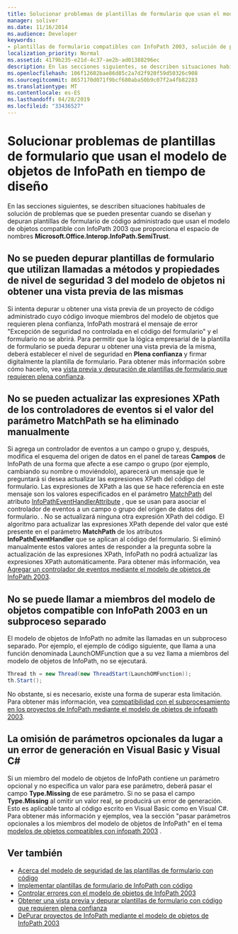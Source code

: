 ```yaml
---
title: Solucionar problemas de plantillas de formulario que usan el modelo de objetos de InfoPath en tiempo de diseño
manager: soliver
ms.date: 11/16/2014
ms.audience: Developer
keywords:
- plantillas de formulario compatibles con InfoPath 2003, solución de problemas en tiempo de diseño, solución de problemas de plantillas de formulario [InfoPath 2007], tiempo de diseño
localization_priority: Normal
ms.assetid: 4179b235-e21d-4c37-ae2b-ad01388296ec
description: En las secciones siguientes, se describen situaciones habituales de solución de problemas que se pueden presentar cuando se diseñan y depuran plantillas de formulario de código administrado que usan el modelo de objetos compatible con InfoPath 2003 que proporciona el espacio de nombres Microsoft.Office.Interop.InfoPath.SemiTrust.
ms.openlocfilehash: 106f12602bae86d85c2a7d2f920f59d50326c908
ms.sourcegitcommit: 8657170d071f9bcf680aba50b9c07f2a4fb82283
ms.translationtype: MT
ms.contentlocale: es-ES
ms.lasthandoff: 04/28/2019
ms.locfileid: "33436527"
---
```

# <a name="troubleshoot-form-templates-that-use-the-infopath-object-model-at-design-time"></a>Solucionar problemas de plantillas de formulario que usan el modelo de objetos de InfoPath en tiempo de diseño

En las secciones siguientes, se describen situaciones habituales de solución de problemas que se pueden presentar cuando se diseñan y depuran plantillas de formulario de código administrado que usan el modelo de objetos compatible con InfoPath 2003 que proporciona el espacio de nombres **Microsoft.Office.Interop.InfoPath.SemiTrust**. 
  
## <a name="cannot-preview-or-debug-form-templates-that-use-calls-to-object-model-security-level-3-methods-and-properties"></a>No se pueden depurar plantillas de formulario que utilizan llamadas a métodos y propiedades de nivel de seguridad 3 del modelo de objetos ni obtener una vista previa de las mismas

Si intenta depurar u obtener una vista previa de un proyecto de código administrado cuyo código invoque miembros del modelo de objetos que requieren plena confianza, InfoPath mostrará el mensaje de error "Excepción de seguridad no controlada en el código del formulario" y el formulario no se abrirá. Para permitir que la lógica empresarial de la plantilla de formulario se pueda depurar u obtener una vista previa de la misma, deberá establecer el nivel de seguridad en **Plena confianza** y firmar digitalmente la plantilla de formulario. Para obtener más información sobre cómo hacerlo, vea [vista previa y depuración de plantillas de formulario que requieren plena confianza](how-to-preview-and-debug-form-templates-that-require-full-trust.md).
  
## <a name="cannot-update-xpath-expressions-in-event-handlers-if-the-matchpath-parameter-value-was-deleted-manually"></a>No se pueden actualizar las expresiones XPath de los controladores de eventos si el valor del parámetro MatchPath se ha eliminado manualmente

Si agrega un controlador de eventos a un campo o grupo y, después, modifica el esquema del origen de datos en el panel de tareas **Campos** de InfoPath de una forma que afecte a ese campo o grupo (por ejemplo, cambiando su nombre o moviéndolo), aparecerá un mensaje que le preguntará si desea actualizar las expresiones XPath del código del formulario. Las expresiones de XPath a las que se hace referencia en este mensaje son los valores especificados en el parámetro [MatchPath](https://msdn.microsoft.com/library/Microsoft.Office.Interop.InfoPath.SemiTrust.InfoPathEventHandlerAttribute.MatchPath.aspx) del atributo [InfoPathEventHandlerAttribute](https://msdn.microsoft.com/library/Microsoft.Office.Interop.InfoPath.SemiTrust.InfoPathEventHandlerAttribute.aspx) , que se usan para asociar el controlador de eventos a un campo o grupo del origen de datos del formulario. . No se actualizará ninguna otra expresión XPath del código. El algoritmo para actualizar las expresiones XPath depende del valor que esté presente en el parámetro **MatchPath** de los atributos **InfoPathEventHandler** que se aplican al código del formulario. Si eliminó manualmente estos valores antes de responder a la pregunta sobre la actualización de las expresiones XPath, InfoPath no podrá actualizar las expresiones XPath automáticamente. Para obtener más información, vea [Agregar un controlador de eventos mediante el modelo de objetos de InfoPath 2003](how-to-add-an-event-handler-using-the-infopath-2003-object-model.md).
  
## <a name="cannot-call-members-of-the-infopath-2003-compatible-object-model-on-a-separate-thread"></a>No se puede llamar a miembros del modelo de objetos compatible con InfoPath 2003 en un subproceso separado

El modelo de objetos de InfoPath no admite las llamadas en un subproceso separado. Por ejemplo, el ejemplo de código siguiente, que llama a una función denominada LaunchOMFunction que a su vez llama a miembros del modelo de objetos de InfoPath, no se ejecutará. 
  
```cs
Thread th = new Thread(new ThreadStart(LaunchOMFunction));
th.Start();
```

No obstante, si es necesario, existe una forma de superar esta limitación. Para obtener más información, vea [compatibilidad con el subprocesamiento en los proyectos de InfoPath mediante el modelo de objetos de infopath 2003](threading-support-in-infopath-projects-using-the-infopath-2003-object-model.md).
  
## <a name="omitting-optional-parameters-causes-a-build-error-in-visual-basic-and-visual-c"></a>La omisión de parámetros opcionales da lugar a un error de generación en Visual Basic y Visual C#

Si un miembro del modelo de objetos de InfoPath contiene un parámetro opcional y no especifica un valor para ese parámetro, deberá pasar el campo **Type.Missing** de ese parámetro. Si no se pasa el campo **Type.Missing** al omitir un valor real, se producirá un error de generación. Esto es aplicable tanto al código escrito en Visual Basic como en Visual C#. Para obtener más información y ejemplos, vea la sección "pasar parámetros opcionales a los miembros del modelo de objetos de InfoPath" en el tema [modelos de objetos compatibles con infopath 2003](infopath-2003-compatible-object-models.md) . 
  
## <a name="see-also"></a>Ver también

- [Acerca del modelo de seguridad de las plantillas de formulario con código](about-the-security-model-for-form-templates-with-code.md)
- [Implementar plantillas de formulario de InfoPath con código](how-to-deploy-infopath-form-templates-with-code.md)
- [Controlar errores con el modelo de objetos de InfoPath 2003](how-to-handle-errors-using-the-infopath-2003-object-model.md)
- [Obtener una vista previa y depurar plantillas de formulario con código que requieren plena confianza](how-to-preview-and-debug-form-templates-that-require-full-trust.md)
- [DePurar proyectos de InfoPath mediante el modelo de objetos de InfoPath 2003](how-to-debug-infopath-projects-using-the-infopath-2003-object-model.md)

